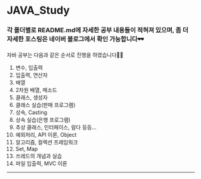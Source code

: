 # JAVA_Study

<h3>각 폴더별로 README.md에 자세한 공부 내용들이 적혀져 있으며, 좀 더 자세한 포스팅은 <a herf="https://blog.naver.com/mesudal">네이버 블로그</a>에서 확인 가능합니다🕶️</h3>

<p>자바 공부는 다음과 같은 순서로 진행을 하였습니다👨‍💻</p>

1. 변수, 입출력
2. 입출력, 연산자
3. 배열
4. 2차원 배열, 메소드
5. 클래스, 생성자
6. 클래스 실습(판매 프로그램)
7. 상속, Casting
8. 상속 실습(은행 프로그램)
9. 추상 클래스, 인터페이스, 람다 등등...
10. 예외처리, API 이론, Object
11. 알고리즘, 컬렉션 프레임워크
12. Set, Map
13. 쓰레드의 개념과 실습
14. 파일 입출력, MVC 이론
<hr>
